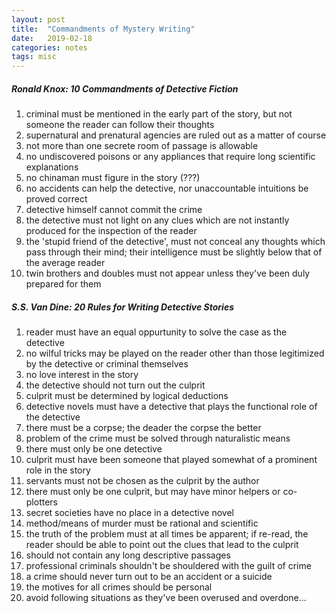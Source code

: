 ```yaml
---
layout: post
title:  "Commandments of Mystery Writing"
date:   2019-02-18
categories: notes
tags: misc
---
```


##### Ronald Knox: 10 Commandments of Detective Fiction
1. criminal must be mentioned in the early part of the story, but not someone the reader can follow their thoughts
2. supernatural and prenatural agencies are ruled out as a matter of course
3. not more than one secrete room of passage is allowable
4. no undiscovered poisons or any appliances that require long scientific explanations
5. no chinaman must figure in the story (???)
6. no accidents can help the detective, nor unaccountable intuitions be proved correct
7. detective himself cannot commit the crime
8. the detective must not light on any clues which are not instantly produced for the inspection of the reader
9. the 'stupid friend of the detective', must not conceal any thoughts which pass through their mind; their intelligence must be slightly below that of the average reader
10. twin brothers and doubles must not appear unless they've been duly prepared for them

##### S.S. Van Dine: 20 Rules for Writing Detective Stories
1. reader must have an equal oppurtunity to solve the case as the detective
2. no wilful tricks may be played on the reader other than those legitimized by the detective or criminal themselves
3. no love interest in the story
4. the detective should not turn out the culprit
5. culprit must be determined by logical deductions
6. detective novels must have a detective that plays the functional role of the detective
7. there must be a corpse; the deader the corpse the better
8. problem of the crime must be solved through naturalistic means
9. there must only be one detective
10. culprit must have been someone that played somewhat of a prominent role in the story
11. servants must not be chosen as the culprit by the author
12. there must only be one culprit, but may have minor helpers or co-plotters
13. secret societies have no place in a detective novel
14. method/means of murder must be rational and scientific
15. the truth of the problem must at all times be apparent; if re-read, the reader should be able to point out the clues that lead to the culprit
16. should not contain any long descriptive passages
17. professional criminals shouldn't be shouldered with the guilt of crime
18. a crime should never turn out to be an accident or a suicide
19. the motives for all crimes should be personal
20. avoid following situations as they've been overused and overdone...